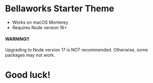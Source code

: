Bellaworks Starter Theme
=======

* Works on macOS Monterey
* Requires Node version 16+


#### WARNING!!
Upgrading to Node version 17 is NOT recommended. Otherwise, some packages may not work.


Good luck!
=======

